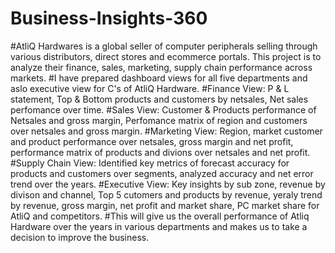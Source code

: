 # Business-Insights-360
#AtliQ Hardwares is a global seller of computer peripherals selling through various distributors, direct stores and ecommerce portals. This project is to analyze their finance, sales, marketing, supply chain performance across markets. 
#I have prepared dashboard views for all five departments and aslo executive view for C's of AtliQ Hardware. 
#Finance View: P & L statement, Top & Bottom products and customers by netsales, Net sales perfomance over time.
#Sales View: Customer & Products performance of Netsales and gross margin, Perfomance matrix of region and customers over netsales and gross margin.
#Marketing View: Region, market customer and product performance over netsales, gross margin and net profit, performance matrix of products and divions over netsales and net profit.
#Supply Chain View: Identified key metrics of forecast accuracy for products and customers over segments, analyzed accuracy and net error trend over the years.
#Executive View: Key insights by sub zone, revenue by divison and channel, Top 5 cutomers and products by revenue, yeraly trend by revenue, gross margin, net profit and market share, PC market share for AtliQ and    competitors.
#This will give us the overall performance of Atliq Hardware over the years in various departments and makes us to take a decision to improve the business.  
